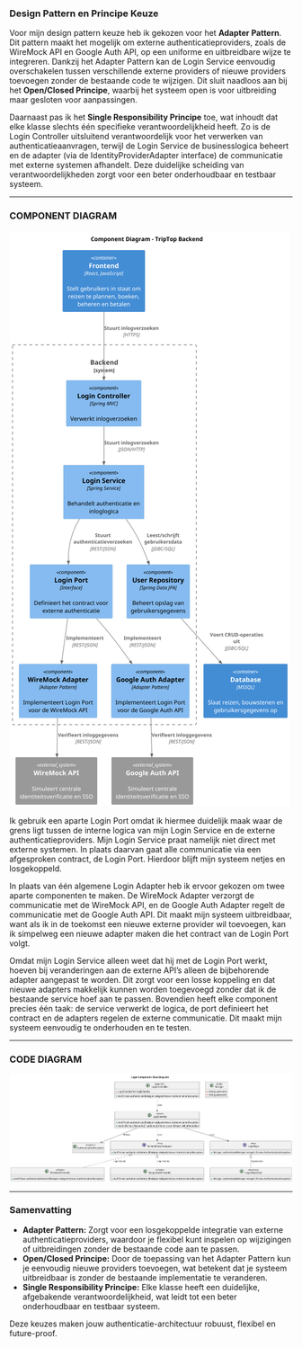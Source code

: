 
### Design Pattern en Principe Keuze

Voor mijn design pattern keuze heb ik gekozen voor het **Adapter Pattern**. Dit pattern maakt het mogelijk om externe authenticatieproviders, zoals de WireMock API en Google Auth API, op een uniforme en uitbreidbare wijze te integreren. Dankzij het Adapter Pattern kan de Login Service eenvoudig overschakelen tussen verschillende externe providers of nieuwe providers toevoegen zonder de bestaande code te wijzigen. Dit sluit naadloos aan bij het **Open/Closed Principe**, waarbij het systeem open is voor uitbreiding maar gesloten voor aanpassingen.

Daarnaast pas ik het **Single Responsibility Principe** toe, wat inhoudt dat elke klasse slechts één specifieke verantwoordelijkheid heeft. Zo is de Login Controller uitsluitend verantwoordelijk voor het verwerken van authenticatieaanvragen, terwijl de Login Service de businesslogica beheert en de adapter (via de IdentityProviderAdapter interface) de communicatie met externe systemen afhandelt. Deze duidelijke scheiding van verantwoordelijkheden zorgt voor een beter onderhoudbaar en testbaar systeem.

---
### COMPONENT DIAGRAM

![Component Diagram](login-controller-Component_Diagram___TripTop_Backend.png)

Ik gebruik een aparte Login Port omdat ik hiermee duidelijk maak waar de grens ligt tussen de interne logica van mijn Login Service en de externe authenticatieproviders. Mijn Login Service praat namelijk niet direct met externe systemen. In plaats daarvan gaat alle communicatie via een afgesproken contract, de Login Port. Hierdoor blijft mijn systeem netjes en losgekoppeld.

In plaats van één algemene Login Adapter heb ik ervoor gekozen om twee aparte componenten te maken. De WireMock Adapter verzorgt de communicatie met de WireMock API, en de Google Auth Adapter regelt de communicatie met de Google Auth API. Dit maakt mijn systeem uitbreidbaar, want als ik in de toekomst een nieuwe externe provider wil toevoegen, kan ik simpelweg een nieuwe adapter maken die het contract van de Login Port volgt.

Omdat mijn Login Service alleen weet dat hij met de Login Port werkt, hoeven bij veranderingen aan de externe API’s alleen de bijbehorende adapter aangepast te worden. Dit zorgt voor een losse koppeling en dat nieuwe adapters makkelijk kunnen worden toegevoegd zonder dat ik de bestaande service hoef aan te passen. Bovendien heeft elke component precies één taak: de service verwerkt de logica, de port definieert het contract en de adapters regelen de externe communicatie. Dit maakt mijn systeem eenvoudig te onderhouden en te testen.

---

### CODE DIAGRAM
![Component Diagram](login-Login_Component_Class_Diagram.png)


---


### Samenvatting

- **Adapter Pattern:** Zorgt voor een losgekoppelde integratie van externe authenticatieproviders, waardoor je flexibel kunt inspelen op wijzigingen of uitbreidingen zonder de bestaande code aan te passen.
- **Open/Closed Principe:** Door de toepassing van het Adapter Pattern kun je eenvoudig nieuwe providers toevoegen, wat betekent dat je systeem uitbreidbaar is zonder de bestaande implementatie te veranderen.
- **Single Responsibility Principe:** Elke klasse heeft een duidelijke, afgebakende verantwoordelijkheid, wat leidt tot een beter onderhoudbaar en testbaar systeem.

Deze keuzes maken jouw authenticatie-architectuur robuust, flexibel en future-proof.